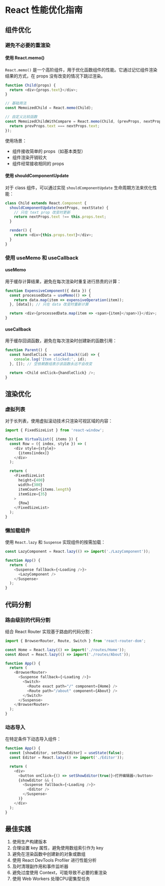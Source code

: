 # React 性能优化指南

## 组件优化

### 避免不必要的重渲染

#### 使用 React.memo()

`React.memo()` 是一个高阶组件，用于优化函数组件的性能。它通过记忆组件渲染结果的方式，在 props 没有改变的情况下跳过渲染。

```javascript
function Child(props) {
  return <div>{props.text}</div>;
}

// 基础用法
const MemoizedChild = React.memo(Child);

// 自定义比较函数
const MemoizedChildWithCompare = React.memo(Child, (prevProps, nextProps) => {
  return prevProps.text === nextProps.text;
});
```

使用场景：

- 组件接收简单的 props（如基本类型）
- 组件渲染开销较大
- 组件经常接收相同的 props

#### 使用 shouldComponentUpdate

对于 class 组件，可以通过实现 `shouldComponentUpdate` 生命周期方法来优化性能：

```javascript
class Child extends React.Component {
  shouldComponentUpdate(nextProps, nextState) {
    // 只在 text prop 改变时更新
    return nextProps.text !== this.props.text;
  }

  render() {
    return <div>{this.props.text}</div>;
  }
}
```

### 使用 useMemo 和 useCallback

#### useMemo

用于缓存计算结果，避免在每次渲染时重复进行昂贵的计算：

```javascript
function ExpensiveComponent({ data }) {
  const processedData = useMemo(() => {
    return data.map(item => expensiveOperation(item));
  }, [data]); // 只在 data 改变时重新计算

  return <div>{processedData.map(item => <span>{item}</span>)}</div>;
}
```

#### useCallback

用于缓存回调函数，避免在每次渲染时创建新的函数引用：

```javascript
function Parent() {
  const handleClick = useCallback((id) => {
    console.log('Item clicked:', id);
  }, []); // 空依赖数组表示该函数永远不会改变

  return <Child onClick={handleClick} />;
}
```

## 渲染优化

### 虚拟列表

对于长列表，使用虚拟滚动技术只渲染可视区域的内容：

```javascript
import { FixedSizeList } from 'react-window';

function VirtualList({ items }) {
  const Row = ({ index, style }) => (
    <div style={style}>
      {items[index]}
    </div>
  );

  return (
    <FixedSizeList
      height={400}
      width={300}
      itemCount={items.length}
      itemSize={35}
    >
      {Row}
    </FixedSizeList>
  );
}
```

### 懒加载组件

使用 `React.lazy` 和 `Suspense` 实现组件的按需加载：

```javascript
const LazyComponent = React.lazy(() => import('./LazyComponent'));

function App() {
  return (
    <Suspense fallback={<Loading />}>
      <LazyComponent />
    </Suspense>
  );
}
```

## 代码分割

### 路由级别的代码分割

结合 React Router 实现基于路由的代码分割：

```javascript
import { BrowserRouter, Route, Switch } from 'react-router-dom';

const Home = React.lazy(() => import('./routes/Home'));
const About = React.lazy(() => import('./routes/About'));

function App() {
  return (
    <BrowserRouter>
      <Suspense fallback={<Loading />}>
        <Switch>
          <Route exact path="/" component={Home} />
          <Route path="/about" component={About} />
        </Switch>
      </Suspense>
    </BrowserRouter>
  );
}
```

### 动态导入

在特定条件下动态导入组件：

```javascript
function App() {
  const [showEditor, setShowEditor] = useState(false);
  const Editor = React.lazy(() => import('./Editor'));

  return (
    <div>
      <button onClick={() => setShowEditor(true)}>打开编辑器</button>
      {showEditor && (
        <Suspense fallback={<Loading />}>
          <Editor />
        </Suspense>
      )}
    </div>
  );
}
```

## 最佳实践

1. 使用生产构建版本
2. 合理设置 key 属性，避免使用数组索引作为 key
3. 避免在渲染函数中创建新的对象或数组
4. 使用 React DevTools Profiler 进行性能分析
5. 及时清理副作用和事件监听器
6. 避免过度使用 Context，可能导致不必要的重渲染
7. 使用 Web Workers 处理CPU密集型任务
